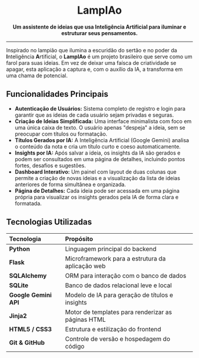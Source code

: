 <h1 align="center">LampIAo</h1>

<p align="center">
  <strong>Um assistente de ideias que usa Inteligência Artificial para iluminar e estruturar seus pensamentos.</strong>
</p>

---

Inspirado no lampião que ilumina a escuridão do sertão e no poder da **I**nteligência **A**rtificial, o **LampIAo** é um projeto brasileiro que serve como um farol para suas ideias. Em vez de deixar uma faísca de criatividade se apagar, esta aplicação a captura e, com o auxílio da IA, a transforma em uma chama de potencial.

## Funcionalidades Principais

* **Autenticação de Usuários:** Sistema completo de registro e login para garantir que as ideias de cada usuário sejam privadas e seguras.
* **Criação de Ideias Simplificada:** Uma interface minimalista com foco em uma única caixa de texto. O usuário apenas "despeja" a ideia, sem se preocupar com títulos ou formatação.
* **Títulos Gerados por IA:** A Inteligência Artificial (Google Gemini) analisa o conteúdo da nota e cria um título curto e coeso automaticamente.
* **Insights por IA:** Após salvar a ideia, os insights da IA são gerados e podem ser consultados em uma página de detalhes, incluindo pontos fortes, desafios e sugestões.
* **Dashboard Interativo:** Um painel com layout de duas colunas que permite a criação de novas ideias e a visualização da lista de ideias anteriores de forma simultânea e organizada.
* **Página de Detalhes:** Cada ideia pode ser acessada em uma página própria para visualizar os insights gerados pela IA de forma clara e formatada.

## Tecnologias Utilizadas

| Tecnologia | Propósito |
| :--- | :--- |
| **Python** | Linguagem principal do backend |
| **Flask** | Microframework para a estrutura da aplicação web |
| **SQLAlchemy** | ORM para interação com o banco de dados |
| **SQLite** | Banco de dados relacional leve e local |
| **Google Gemini API** | Modelo de IA para geração de títulos e insights |
| **Jinja2** | Motor de templates para renderizar as páginas HTML |
| **HTML5 / CSS3** | Estrutura e estilização do frontend |
| **Git & GitHub** | Controle de versão e hospedagem do código |
